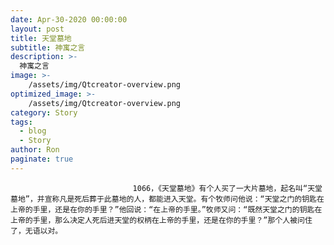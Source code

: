 ```yaml
---
date: Apr-30-2020 00:00:00
layout: post
title: 天堂墓地
subtitle: 神寓之言
description: >-
  神寓之言
image: >-
    /assets/img/Qtcreator-overview.png
optimized_image: >-
    /assets/img/Qtcreator-overview.png
category: Story
tags:
  - blog
  - Story
author: Ron
paginate: true
---
```


							　　1066，《天堂墓地》有个人买了一大片墓地，起名叫“天堂墓地”，并宣称凡是死后葬于此墓地的人，都能进入天堂。有个牧师问他说：“天堂之门的钥匙在上帝的手里，还是在你的手里？”他回说：“在上帝的手里。”牧师又问：“既然天堂之门的钥匙在上帝的手里，那么决定人死后进天堂的权柄在上帝的手里，还是在你的手里？”那个人被问住了，无语以对。
							
							
						